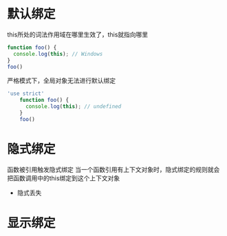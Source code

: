 # 默认绑定
this所处的词法作用域在哪里生效了，this就指向哪里
```js
function foo() {
  console.log(this); // Windows
}
foo()
```
严格模式下，全局对象无法进行默认绑定
```js
'use strict'
    function foo() {
      console.log(this); // undefined
    }
    foo()
```
# 隐式绑定
函数被引用触发隐式绑定
当一个函数引用有上下文对象时，隐式绑定的规则就会把函数调用中的this绑定到这个上下文对象
- 隐式丢失


# 显示绑定